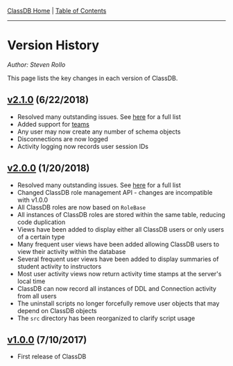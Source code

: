 [ClassDB Home](Home) \| [Table of Contents](Table-of-Contents)

---
# Version History

_Author: Steven Rollo_

This page lists the key changes in each version of ClassDB.

## [v2.1.0](https://github.com/DASSL/ClassDB/releases/tag/v2.1.0) (6/22/2018)
- Resolved many outstanding issues. See [here](https://github.com/DASSL/ClassDB/issues?q=is%3Aissue+milestone%3A%22M3+%28V+2.1%29%22+is%3Aclosed) for a full list
- Added support for [teams](Teams)
- Any user may now create any number of schema objects
- Disconnections are now logged
- Activity logging now records user session IDs

## [v2.0.0](https://github.com/DASSL/ClassDB/releases/tag/v2.0.0) (1/20/2018)
- Resolved many outstanding issues. See [here](https://github.com/DASSL/ClassDB/issues?utf8=%E2%9C%93&q=is%3Aissue+milestone%3A%22M2+%28V+2.0.0%29%22+) for a full list
- Changed ClassDB role management API - changes are incompatible with v1.0.0
- All ClassDB roles are now based on `RoleBase`
- All instances of ClassDB roles are stored within the same table, reducing code duplication
- Views have been added to display either all ClassDB users or only users of a certain type
- Many frequent user views have been added allowing ClassDB users to view their activity within the database
- Several frequent user views have been added to display summaries of student activity to instructors
- Most user activity views now return activity time stamps at the server's local time
- ClassDB can now record all instances of DDL and Connection activity from all users
- The uninstall scripts no longer forcefully remove user objects that may depend on ClassDB objects
- The `src` directory has been reorganized to clarify script usage


## [v1.0.0](https://github.com/DASSL/ClassDB/releases/tag/v1.0.0) (7/10/2017)
- First release of ClassDB
